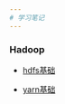 ```yaml
---
# 学习笔记
---
```


### Hadoop

* [hdfs基础](https://github.com/zhangtutu1996/learnDB/blob/master/note/hdfs.md)

* [yarn基础](https://github.com/zhangtutu1996/learnDB/blob/master/note/YARN.md)
